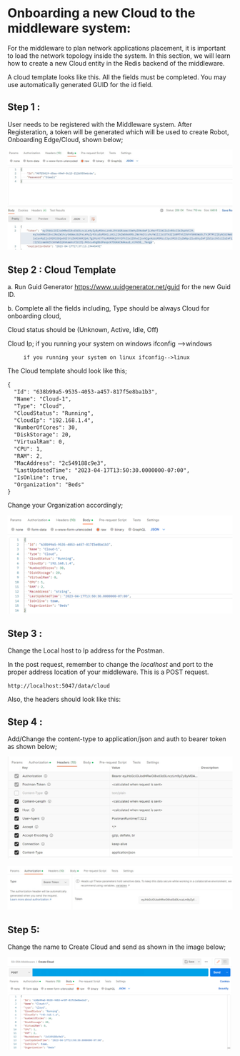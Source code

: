 # Onboarding a new Cloud to the middleware system:

For the middleware to plan network applications placement, it is important to load the network topology inside the system. In this section, we will learn how to create a new Cloud entity in the Redis backend of the middleware.

A cloud template looks like this. All the fields must be completed. You may use automatically generated GUID for the id field. 

## Step 1 :  
User needs to be registered with the Middleware system. After Registeration, a token will be generated which will be used to create Robot, Onboarding Edge/Cloud, shown below; 

![image](img/tokengenerated.jpg)

## Step 2 : Cloud Template

a. Run Guid Generator https://www.uuidgenerator.net/guid for the new Guid ID.

b. Complete all the fields including, 
Type should be always Cloud for onboarding cloud, 

Cloud status should be (Unknown, Active, Idle, Off)

Cloud Ip; if you running your system on windows 
                     ifconfig -->windows
                  
         if you running your system on linux ifconfig-->linux

The Cloud template should look like this; 

```
{
  "Id": "638b99a5-9535-4053-a457-817f5e8ba1b3",
  "Name": "Cloud-1",
  "Type": "Cloud",
  "CloudStatus": "Running",
  "CloudIp": "192.168.1.4",
  "NumberOfCores": 30,
  "DiskStorage": 20,
  "VirtualRam": 0,
  "CPU": 1,
  "RAM": 2,
  "MacAddress": "2c549188c9e3",
  "LastUpdatedTime": "2023-04-17T13:50:30.0000000-07:00",
  "IsOnline": true,
  "Organization": "Beds"
}
```
Change your Organization accordingly; 

![image](img/cloud%20template.png)

## Step 3 : 
Change the Local host to Ip address for the Postman.

In the post request, remember to change the *localhost* and port to the proper address location of your middleware. This is a POST request.
```
http://localhost:5047/data/cloud 
```
Also, the headers should look like this:

## Step 4 :

Add/Change the content-type to application/json and auth to bearer token as shown below; 

![image](img/Content-type.jpg)

![image](img/Auth.jpg)

## Step 5: 

Change the name to Create Cloud and send as shown in the image below; 

![image](img/Cloud%20send%20request.png)













